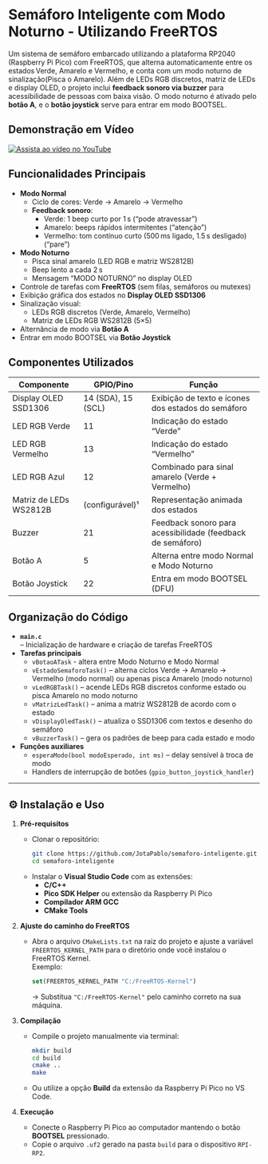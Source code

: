 # Semáforo Inteligente com Modo Noturno - Utilizando FreeRTOS

Um sistema de semáforo embarcado utilizando a plataforma RP2040 (Raspberry Pi Pico) com FreeRTOS, que alterna automaticamente entre os estados Verde, Amarelo e Vermelho, e conta com um modo noturno de sinalização(Pisca o Amarelo). Além de LEDs RGB discretos, matriz de LEDs e display OLED, o projeto inclui **feedback sonoro via buzzer** para acessibilidade de pessoas com baixa visão. O modo noturno é ativado pelo **botão A**, e o **botão joystick** serve para entrar em modo BOOTSEL.

## Demonstração em Vídeo
[![Assista ao vídeo no YouTube](https://img.youtube.com/vi/HY4chSQSjx0/hqdefault.jpg)](https://youtu.be/HY4chSQSjx0)

## Funcionalidades Principais

- **Modo Normal**  
  - Ciclo de cores: Verde → Amarelo → Vermelho  
  - **Feedback sonoro**:
    - Verde: 1 beep curto por 1 s (“pode atravessar”)
    - Amarelo: beeps rápidos intermitentes (“atenção”)
    - Vermelho: tom contínuo curto (500 ms ligado, 1.5 s desligado) (“pare”)
- **Modo Noturno**  
  - Pisca sinal amarelo (LED RGB e matriz WS2812B)  
  - Beep lento a cada 2 s  
  - Mensagem “MODO NOTURNO” no display OLED  
- Controle de tarefas com **FreeRTOS** (sem filas, semáforos ou mutexes)  
- Exibição gráfica dos estados no **Display OLED SSD1306**  
- Sinalização visual:
  - LEDs RGB discretos (Verde, Amarelo, Vermelho)
  - Matriz de LEDs RGB WS2812B (5×5)  
- Alternância de modo via **Botão A**  
- Entrar em modo BOOTSEL via **Botão Joystick**  

## Componentes Utilizados

| Componente                 | GPIO/Pino     | Função                                                      |
|----------------------------|---------------|-------------------------------------------------------------|
| Display OLED SSD1306       | 14 (SDA), 15 (SCL) | Exibição de texto e ícones dos estados do semáforo         |
| LED RGB Verde              | 11            | Indicação do estado “Verde”                                 |
| LED RGB Vermelho           | 13            | Indicação do estado “Vermelho”                              |
| LED RGB Azul               | 12            | Combinado para sinal amarelo (Verde + Vermelho)             |
| Matriz de LEDs WS2812B     | (configurável)¹ | Representação animada dos estados                          |
| Buzzer                     | 21            | Feedback sonoro para acessibilidade (feedback de semáforo)  |
| Botão A                    | 5             | Alterna entre modo Normal e Modo Noturno                    |
| Botão Joystick             | 22            | Entra em modo BOOTSEL (DFU)      

## Organização do Código

- **`main.c`**  
  – Inicialização de hardware e criação de tarefas FreeRTOS  
- **Tarefas principais**  
  - `vBotaoATask` - altera entre Modo Noturno e Modo Normal
  - `vEstadoSemaforoTask()` – alterna ciclos Verde → Amarelo → Vermelho (modo normal) ou apenas pisca Amarelo (modo noturno)  
  - `vLedRGBTask()` – acende LEDs RGB discretos conforme estado ou pisca Amarelo no modo noturno  
  - `vMatrizLedTask()` – anima a matriz WS2812B de acordo com o estado  
  - `vDisplayOledTask()` – atualiza o SSD1306 com textos e desenho do semáforo  
  - `vBuzzerTask()` – gera os padrões de beep para cada estado e modo  
- **Funções auxiliares**  
  - `esperaModo(bool modoEsperado, int ms)` – delay sensível à troca de modo  
  - Handlers de interrupção de botões (`gpio_button_joystick_handler`)  

---


## ⚙️ Instalação e Uso

1. **Pré-requisitos**
   - Clonar o repositório:
     ```bash
     git clone https://github.com/JotaPablo/semaforo-inteligente.git
     cd semaforo-inteligente
     ```
   - Instalar o **Visual Studio Code** com as extensões:
     - **C/C++**
     - **Pico SDK Helper** ou extensão da Raspberry Pi Pico
     - **Compilador ARM GCC**
     - **CMake Tools**

2. **Ajuste do caminho do FreeRTOS**
   - Abra o arquivo `CMakeLists.txt` na raiz do projeto e ajuste a variável `FREERTOS_KERNEL_PATH` para o diretório onde você instalou o FreeRTOS Kernel.  
     Exemplo:
     ```cmake
     set(FREERTOS_KERNEL_PATH "C:/FreeRTOS-Kernel")
     ```
     → Substitua `"C:/FreeRTOS-Kernel"` pelo caminho correto na sua máquina.

3. **Compilação**
   - Compile o projeto manualmente via terminal:
     ```bash
     mkdir build
     cd build
     cmake ..
     make
     ```
   - Ou utilize a opção **Build** da extensão da Raspberry Pi Pico no VS Code.

4. **Execução**
   - Conecte o Raspberry Pi Pico ao computador mantendo o botão **BOOTSEL** pressionado.
   - Copie o arquivo `.uf2` gerado na pasta `build` para o dispositivo `RPI-RP2`.